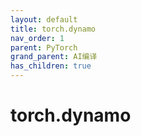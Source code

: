 ```yaml
---
layout: default
title: torch.dynamo
nav_order: 1
parent: PyTorch
grand_parent: AI编译
has_children: true
---
```


# torch.dynamo

